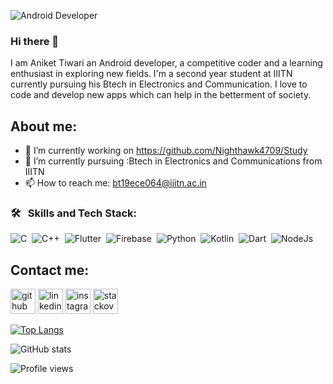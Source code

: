 ![Android Developer](https://github.com/Nighthawk4709/Nighthawk4709/blob/main/back%20(1).jpg)


### Hi there 👋
I am Aniket Tiwari an Android developer, a competitive coder and a learning enthusiast in exploring new fields. I'm a second year student at IIITN currently pursuing his Btech in Electronics and Communication. I love to code and develop new apps which can help in the betterment of society.

## About me:
- 🔭 I’m currently working on https://github.com/Nighthawk4709/Study 
- 🌱 I’m currently pursuing :Btech in Electronics and Communications from IIITN
- 📫 How to reach me: bt19ece064@iiitn.ac.in 


### 🛠 &nbsp; Skills and Tech Stack:

![C](https://github.com/Nighthawk4709/Nighthawk4709/blob/main/icons/c-programming.png)&nbsp;
![C++](https://github.com/Nighthawk4709/Nighthawk4709/blob/main/icons/c%2B%2B.jpg)&nbsp;
![Flutter](https://github.com/Nighthawk4709/Nighthawk4709/blob/main/icons/flutter-logo-sharing.png)&nbsp;
![Firebase](https://github.com/Nighthawk4709/Nighthawk4709/blob/main/icons/firebase.png)&nbsp;
![Python](https://github.com/Nighthawk4709/Nighthawk4709/blob/main/icons/python.jpg)&nbsp;
![Kotlin](https://github.com/Nighthawk4709/Nighthawk4709/blob/main/icons/kotlin.jpg)&nbsp;
![Dart](https://github.com/Nighthawk4709/Nighthawk4709/blob/main/icons/dart.png)&nbsp;
![NodeJs](https://github.com/Nighthawk4709/Nighthawk4709/blob/main/icons/1280px-Node.js_logo.svg.png)&nbsp;


## Contact me:

[<img src='https://cdn.jsdelivr.net/npm/simple-icons@3.0.1/icons/github.svg' alt='github' height='40'>](https://github.com/Nighthawk4709)  [<img src='https://cdn.jsdelivr.net/npm/simple-icons@3.0.1/icons/linkedin.svg' alt='linkedin' height='40'>](https://www.linkedin.com/in/https://www.linkedin.com/in/aniket-tiwari-0798901a1//)  [<img src='https://cdn.jsdelivr.net/npm/simple-icons@3.0.1/icons/instagram.svg' alt='instagram' height='40'>](https://www.instagram.com/https://www.instagram.com/aniket_4709//)  [<img src='https://cdn.jsdelivr.net/npm/simple-icons@3.0.1/icons/stackoverflow.svg' alt='stackoverflow' height='40'>](https://stackoverflow.com/users/https://stackoverflow.com/users/15860938/aniket-tiwari)  

[![Top Langs](https://github-readme-stats.vercel.app/api/top-langs/?username=Nighthawk4709)](https://github.com/anuraghazra/github-readme-stats)

![GitHub stats](https://github-readme-stats.vercel.app/api?username=Nighthawk4709&show_icons=true)  

![Profile views](https://gpvc.arturio.dev/Nighthawk4709)  
